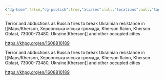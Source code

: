 ```yaml
---
{"dg-home":false,"dg-publish":true,"aliases":null,"locations":null,"tag":null,"date":null,"title":"Terror and abductions as Russia tries to break Ukrainian resistance in Kherson and other occupied cities","permalink":"/terror-and-abductions-as-russia-tries-to-break-ukrainian-resistance-in-kherson-and-other-occupied-cities/","dgHomeLink":true,"dgPassFrontmatter":true}
---
```



Terror and abductions as Russia tries to break Ukrainian resistance in [[Maps/Kherson, Херсонська міська громада, Kherson Raion, Kherson Oblast, 73000-73480, Ukraine|Kherson]] and other occupied cities

https://khpg.org/en/1608810189

Terror and abductions as Russia tries to break Ukrainian resistance in [[Maps/Kherson, Херсонська міська громада, Kherson Raion, Kherson Oblast, 73000-73480, Ukraine|Kherson]] and other occupied cities

 

 https://khpg.org/en/1608810189
